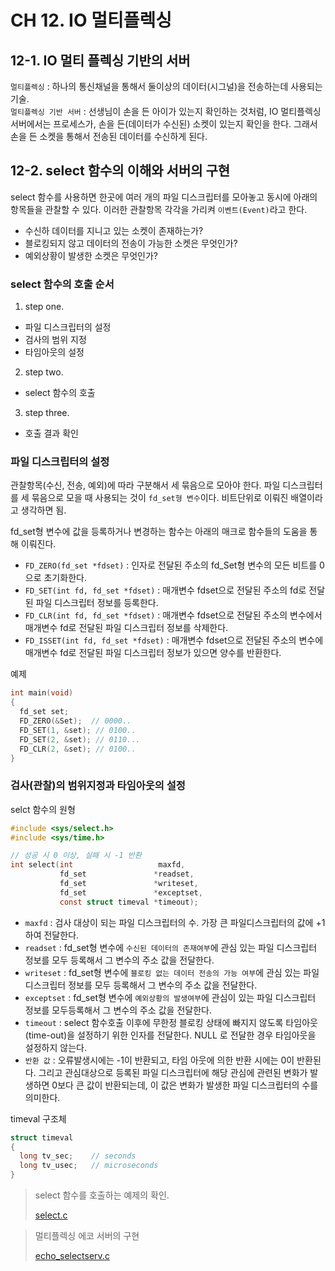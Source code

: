 # CH 12\. IO 멀티플렉싱

## 12-1\. IO 멀티 플렉싱 기반의 서버

`멀티플렉싱` : 하나의 통신채널을 통해서 둘이상의 데이터(시그널)을 전송하는데 사용되는 기술.<br>
`멀티플렉싱 기반 서버` : 선생님이 손을 든 아이가 있는지 확인하는 것처럼, IO 멀티플렉싱 서버에서는 프로세스가, 손을 든(데이터가 수신된) 소켓이 있는지 확인을 한다. 그래서 손을 든 소켓을 통해서 전송된 데이터를 수신하게 된다.

## 12-2\. select 함수의 이해와 서버의 구현

select 함수를 사용하면 한곳에 여러 개의 파일 디스크립터를 모아놓고 동시에 아래의 항목들을 관찰할 수 있다. 이러한 관찰항목 각각을 가리켜 `이벤트(Event)`라고 한다.

- 수신하 데이터를 지니고 있는 소켓이 존재하는가?
- 블로킹되지 않고 데이터의 전송이 가능한 소켓은 무엇인가?
- 예외상황이 발생한 소켓은 무엇인가?

### select 함수의 호출 순서

1. step one.

  - 파일 디스크립터의 설정
  - 검사의 범위 지정
  - 타임아웃의 설정

2. step two.

  - select 함수의 호출

3. step three.

  - 호출 결과 확인

### 파일 디스크립터의 설정

관찰항목(수신, 전송, 예외)에 따라 구분해서 세 묶음으로 모아야 한다.
파일 디스크립터를 세 묶음으로 모을 때 사용되는 것이 `fd_set형 변수`이다. 비트단위로 이뤄진 배열이라고 생각하면 됨.

fd_set형 변수에 값을 등록하거나 변경하는 함수는 아래의 매크로 함수들의 도움을 통해 이뤄진다.
- `FD_ZERO(fd_set *fdset)` : 인자로 전달된 주소의 fd_Set형 변수의 모든 비트를 0으로 초기화한다.
- `FD_SET(int fd, fd_set *fdset)` : 매개변수 fdset으로 전달된 주소의 fd로 전달된 파일 디스크립터 정보를 등록한다.
- `FD_CLR(int fd, fd_set *fdset)` : 매개변수 fdset으로 전달된 주소의 변수에서 매개변수 fd로 전달된 파일 디스크립터 정보를 삭제한다.
- `FD_ISSET(int fd, fd_set *fdset)` : 매개변수 fdset으로 전달된 주소의 변수에 매개변수 fd로 전달된 파일 디스크립터 정보가 있으면 양수를 반환한다.

예제
```c
int main(void)
{
  fd_set set;
  FD_ZERO(&Set);  // 0000..
  FD_SET(1, &set); // 0100..
  FD_SET(2, &set); // 0110...
  FD_CLR(2, &set); // 0100..
}
```

### 검사(관찰)의 범위지정과 타임아웃의 설정
selct 함수의 원형
```c
#include <sys/select.h>
#include <sys/time.h>

// 성공 시 0 이상, 실패 시 -1 반환
int select(int                   maxfd,
           fd_set               *readset,
           fd_set               *writeset,
           fd_set               *exceptset,
           const struct timeval *timeout);
```
- `maxfd` : 검사 대상이 되는 파일 디스크립터의 수. 가장 큰 파일디스크립터의 값에 +1 하여 전달한다.
- `readset` : fd_set형 변수에 `수신된 데이터의 존재여부`에 관심 있는 파일 디스크립터 정보를 모두 등록해서 그 변수의 주소 값을 전달한다.
- `writeset` : fd_set형 변수에 `블로킹 없는 데이터 전송의 가능 여부`에 관심 있는 파일 디스크립터 정보를 모두 등록해서 그 변수의 주소 값을 전달한다.
- `exceptset` : fd_set형 변수에 `예외상황의 발생여부`에 관심이 있는 파일 디스크립터 정보를 모두등록해서 그 변수의 주소 값을 전달한다.
- `timeout` : select 함수호출 이후에 무한정 블로킹 상태에 빠지지 않도록 타임아웃(time-out)을 설정하기 위한 인자를 전달한다. NULL 로 전달한 경우 타임아웃을 설정하지 않는다.
- `반환 값` : 오류발생시에는 -1이 반환되고, 타임 아웃에 의한 반환 시에는 0이 반환된다. 그리고 관심대상으로 등록된 파일 디스크립터에 해당 관심에 관련된 변화가 발생하면 0보다 큰 값이 반환되는데, 이 값은 변화가 발생한 파일 디스크립터의 수를 의미한다.

timeval 구조체
```c
struct timeval
{
  long tv_sec;    // seconds
  long tv_usec;   // microseconds
}
```

> select 함수를 호출하는 예제의 확인.
>
> [select.c](https://github.com/wheejinv/C-TCPIP-Practice/blob/master/Linux/12_IO%20%EB%A9%80%ED%8B%B0%ED%94%8C%EB%A0%89%EC%8B%B1/select.c)

> 멀티플렉싱 에코 서버의 구현
>
> [echo_selectserv.c](https://github.com/wheejinv/C-TCPIP-Practice/blob/master/Linux/12_IO%20%EB%A9%80%ED%8B%B0%ED%94%8C%EB%A0%89%EC%8B%B1/echo_selectserv.c)
